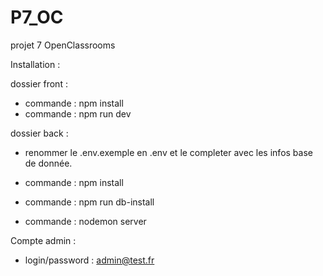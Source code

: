 # P7_OC
projet 7 OpenClassrooms


Installation : 

dossier front : 
 - commande : npm install
 - commande : npm run dev
 
dossier back :
 - renommer le .env.exemple en .env 
   et le completer avec les infos base de donnée.

 - commande : npm install
 - commande : npm run db-install
 - commande : nodemon server
 
 
Compte admin :

 - login/password : admin@test.fr
